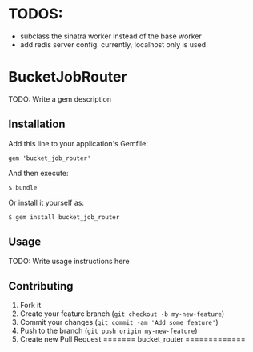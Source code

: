# TODOS:

- subclass the sinatra worker instead of the base worker
- add redis server config. currently, localhost only is used



# BucketJobRouter

TODO: Write a gem description

## Installation

Add this line to your application's Gemfile:

    gem 'bucket_job_router'

And then execute:

    $ bundle

Or install it yourself as:

    $ gem install bucket_job_router

## Usage

TODO: Write usage instructions here

## Contributing

1. Fork it
2. Create your feature branch (`git checkout -b my-new-feature`)
3. Commit your changes (`git commit -am 'Add some feature'`)
4. Push to the branch (`git push origin my-new-feature`)
5. Create new Pull Request
=======
bucket_router
=============
